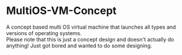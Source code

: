 # MultiOS-VM-Concept
A concept based multi OS virtual machine that launches all types and versions of operating systems.  
Please note that this is just a concept design and doesn't actually do anything! Just got bored and wanted to do some designing.
